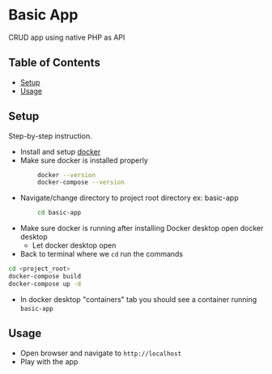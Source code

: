 # Basic App

CRUD app using native PHP as API

## Table of Contents

- [Setup](#installation)
- [Usage](#usage)

## Setup

Step-by-step instruction.

- Install and setup [docker](https://docs.docker.com/engine/install/)
- Make sure docker is installed properly
```bash 
        docker --version
        docker-compose --version
```
- Navigate/change directory to project root directory ex: basic-app
```bash
        cd basic-app
```
- Make sure docker is running after installing Docker desktop open docker desktop
    - Let docker desktop open
- Back to terminal where we ```cd``` run the commands
```bash
cd <project_root>
docker-compose build
docker-compose up -d
```
- In docker desktop "containers" tab you should see a container running ```basic-app```

## Usage
- Open browser and navigate to ```http://localhost```
- Play with the app

